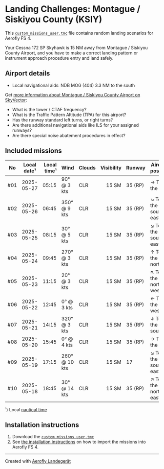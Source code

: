 # Landing Challenges: Montague / Siskiyou County (KSIY)

This [`custom_missions_user.tmc`](missions/custom_missions_user.tmc) file contains random landing scenarios for Aerofly FS 4.

Your Cessna 172 SP Skyhawk is 15 NM away from Montague / Siskiyou County Airport, and you have to make a correct landing pattern or instrument approach procedure entry and land safely.

## Airport details

- Local navigational aids: NDB MOG (404) 3.3 NM to the south

Get [more information about Montague / Siskiyou County Airport on SkyVector](https://skyvector.com/airport/KSIY):

- What is the tower / CTAF frequency?
- What is the Traffic Pattern Altitude (TPA) for this airport?
- Has the runway standard left turns, or right turns?
- Are there additional navigational aids like ILS for your assigned runways?
- Are there special noise abatement procedures in effect?

## Included missions

| No  | Local date¹ | Local time¹ | Wind          | Clouds | Visibility | Runway  | Aircraft position   |
| :-: | ----------- | ----------: | ------------- | ------ | ---------: | ------- | ------------------- |
| #01 | 2025-05-27  |       05:15 | 90° @ 3 kts   | CLR    |      15 SM | 35 (RP) | → To the east       |
| #02 | 2025-05-26  |       06:45 | 350° @ 9 kts  | CLR    |      15 SM | 35 (RP) | ↘ To the south-east |
| #03 | 2025-05-25  |       08:15 | 30° @ 5 kts   | CLR    |      15 SM | 35 (RP) | ↘ To the south-east |
| #04 | 2025-05-24  |       09:45 | 270° @ 3 kts  | CLR    |      15 SM | 35 (RP) | ↑ To the north      |
| #05 | 2025-05-23  |       11:15 | 20° @ 3 kts   | CLR    |      15 SM | 35 (RP) | ↖ To the north-west |
| #06 | 2025-05-22  |       12:45 | 0° @ 3 kts    | CLR    |      15 SM | 35 (RP) | ← To the west       |
| #07 | 2025-05-21  |       14:15 | 320° @ 3 kts  | CLR    |      15 SM | 35 (RP) | ↓ To the south      |
| #08 | 2025-05-20  |       15:45 | 0° @ 4 kts    | CLR    |      15 SM | 35 (RP) | → To the east       |
| #09 | 2025-05-19  |       17:15 | 260° @ 10 kts | CLR    |      15 SM | 17      | ↘ To the south-east |
| #10 | 2025-05-18  |       18:45 | 30° @ 14 kts  | CLR    |      15 SM | 35 (RP) | ↗ To the north-east |

¹) Local [nautical time](https://en.wikipedia.org/wiki/Nautical_time)

## Installation instructions

1. Download the [`custom_missions_user.tmc`](missions/custom_missions_user.tmc)
2. See [the installation instructions](https://fboes.github.io/aerofly-missions/docs/generic-installation.html) on how to import the missions into Aerofly FS 4.

---

Created with [Aerofly Landegerät](https://github.com/fboes/aerofly-patterns)
